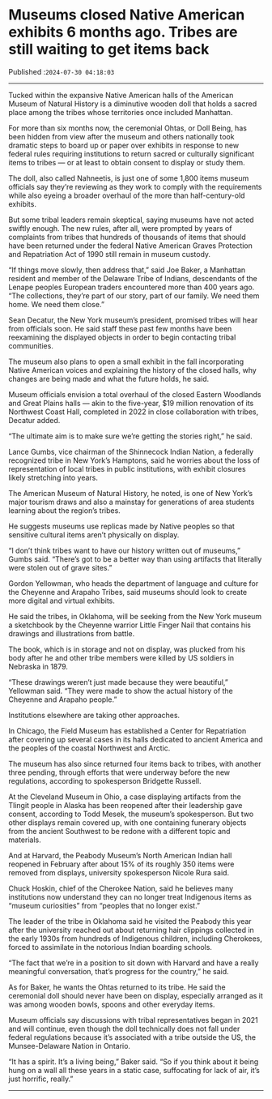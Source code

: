 # Museums closed Native American exhibits 6 months ago. Tribes are still waiting to get items back

Published :`2024-07-30 04:18:03`

---

Tucked within the expansive Native American halls of the American Museum of Natural History is a diminutive wooden doll that holds a sacred place among the tribes whose territories once included Manhattan.

For more than six months now, the ceremonial Ohtas, or Doll Being, has been hidden from view after the museum and others nationally took dramatic steps to board up or paper over exhibits in response to new federal rules requiring institutions to return sacred or culturally significant items to tribes — or at least to obtain consent to display or study them.

The doll, also called Nahneetis, is just one of some 1,800 items museum officials say they’re reviewing as they work to comply with the requirements while also eyeing a broader overhaul of the more than half-century-old exhibits.

But some tribal leaders remain skeptical, saying museums have not acted swiftly enough. The new rules, after all, were prompted by years of complaints from tribes that hundreds of thousands of items that should have been returned under the federal Native American Graves Protection and Repatriation Act of 1990 still remain in museum custody.

“If things move slowly, then address that,” said Joe Baker, a Manhattan resident and member of the Delaware Tribe of Indians, descendants of the Lenape peoples European traders encountered more than 400 years ago. “The collections, they’re part of our story, part of our family. We need them home. We need them close.”

Sean Decatur, the New York museum’s president, promised tribes will hear from officials soon. He said staff these past few months have been reexamining the displayed objects in order to begin contacting tribal communities.

The museum also plans to open a small exhibit in the fall incorporating Native American voices and explaining the history of the closed halls, why changes are being made and what the future holds, he said.

Museum officials envision a total overhaul of the closed Eastern Woodlands and Great Plains halls — akin to the five-year, $19 million renovation of its Northwest Coast Hall, completed in 2022 in close collaboration with tribes, Decatur added.

“The ultimate aim is to make sure we’re getting the stories right,” he said.

Lance Gumbs, vice chairman of the Shinnecock Indian Nation, a federally recognized tribe in New York’s Hamptons, said he worries about the loss of representation of local tribes in public institutions, with exhibit closures likely stretching into years.

The American Museum of Natural History, he noted, is one of New York’s major tourism draws and also a mainstay for generations of area students learning about the region’s tribes.

He suggests museums use replicas made by Native peoples so that sensitive cultural items aren’t physically on display.

“I don’t think tribes want to have our history written out of museums,” Gumbs said. “There’s got to be a better way than using artifacts that literally were stolen out of grave sites.”

Gordon Yellowman, who heads the department of language and culture for the Cheyenne and Arapaho Tribes, said museums should look to create more digital and virtual exhibits.

He said the tribes, in Oklahoma, will be seeking from the New York museum a sketchbook by the Cheyenne warrior Little Finger Nail that contains his drawings and illustrations from battle.

The book, which is in storage and not on display, was plucked from his body after he and other tribe members were killed by US soldiers in Nebraska in 1879.

“These drawings weren’t just made because they were beautiful,” Yellowman said. “They were made to show the actual history of the Cheyenne and Arapaho people.”

Institutions elsewhere are taking other approaches.

In Chicago, the Field Museum has established a Center for Repatriation after covering up several cases in its halls dedicated to ancient America and the peoples of the coastal Northwest and Arctic.

The museum has also since returned four items back to tribes, with another three pending, through efforts that were underway before the new regulations, according to spokesperson Bridgette Russell.

At the Cleveland Museum in Ohio, a case displaying artifacts from the Tlingit people in Alaska has been reopened after their leadership gave consent, according to Todd Mesek, the museum’s spokesperson. But two other displays remain covered up, with one containing funerary objects from the ancient Southwest to be redone with a different topic and materials.

And at Harvard, the Peabody Museum’s North American Indian hall reopened in February after about 15% of its roughly 350 items were removed from displays, university spokesperson Nicole Rura said.

Chuck Hoskin, chief of the Cherokee Nation, said he believes many institutions now understand they can no longer treat Indigenous items as “museum curiosities” from “peoples that no longer exist.”

The leader of the tribe in Oklahoma said he visited the Peabody this year after the university reached out about returning hair clippings collected in the early 1930s from hundreds of Indigenous children, including Cherokees, forced to assimilate in the notorious Indian boarding schools.

“The fact that we’re in a position to sit down with Harvard and have a really meaningful conversation, that’s progress for the country,” he said.

As for Baker, he wants the Ohtas returned to its tribe. He said the ceremonial doll should never have been on display, especially arranged as it was among wooden bowls, spoons and other everyday items.

Museum officials say discussions with tribal representatives began in 2021 and will continue, even though the doll technically does not fall under federal regulations because it’s associated with a tribe outside the US, the Munsee-Delaware Nation in Ontario.

“It has a spirit. It’s a living being,” Baker said. “So if you think about it being hung on a wall all these years in a static case, suffocating for lack of air, it’s just horrific, really.”

---

